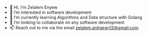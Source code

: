 - 👋 Hi, I’m Zelalem Enyew 
- 👀 I’m interested in software development 
- 🌱 I’m currently learning Algorithms and Data structure with Golang 
- 💞️ I’m looking to collaborate on any software development 
- 📫 Reach out to me via the email zelalem.antigegn12@gmail.com 

<!---
zelalem-12/zelalem-12 is a ✨ special ✨ repository because its `README.md` (this file) appears on your GitHub profile.
You can click the Preview link to take a look at your changes.
--->
